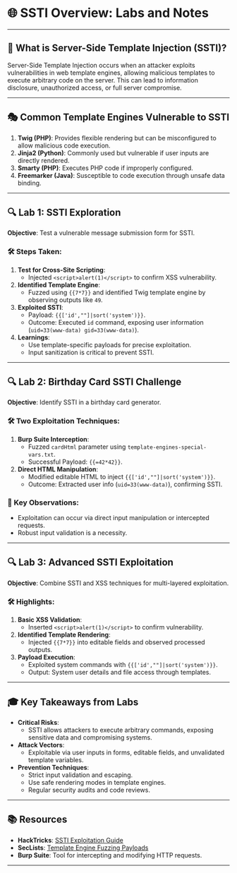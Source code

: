 
# 🌐 SSTI Overview: Labs and Notes

---

## 🧠 What is Server-Side Template Injection (SSTI)?

Server-Side Template Injection occurs when an attacker exploits vulnerabilities in web template engines, allowing malicious templates to execute arbitrary code on the server. This can lead to information disclosure, unauthorized access, or full server compromise.

---

## 🎭 Common Template Engines Vulnerable to SSTI

1. **Twig (PHP)**: Provides flexible rendering but can be misconfigured to allow malicious code execution.
2. **Jinja2 (Python)**: Commonly used but vulnerable if user inputs are directly rendered.
3. **Smarty (PHP)**: Executes PHP code if improperly configured.
4. **Freemarker (Java)**: Susceptible to code execution through unsafe data binding.

---

## 🔍 Lab 1: SSTI Exploration

**Objective**: Test a vulnerable message submission form for SSTI.

### 🛠 Steps Taken:

1. **Test for Cross-Site Scripting**:
    - Injected `<script>alert(1)</script>` to confirm XSS vulnerability.
2. **Identified Template Engine**:
    - Fuzzed using `{{7*7}}` and identified Twig template engine by observing outputs like `49`.
3. **Exploited SSTI**:
    - Payload: `{{['id',""]|sort('system')}}`.
    - Outcome: Executed `id` command, exposing user information (`uid=33(www-data) gid=33(www-data)`).
4. **Learnings**:
    - Use template-specific payloads for precise exploitation.
    - Input sanitization is critical to prevent SSTI.

---

## 🔍 Lab 2: Birthday Card SSTI Challenge

**Objective**: Identify SSTI in a birthday card generator.

### 🛠 Two Exploitation Techniques:

1. **Burp Suite Interception**:
    - Fuzzed `cardHtml` parameter using `template-engines-special-vars.txt`.
    - Successful Payload: `{{=42*42}}`.
2. **Direct HTML Manipulation**:
    - Modified editable HTML to inject `{{['id',""]|sort('system')}}`.
    - Outcome: Extracted user info (`uid=33(www-data)`), confirming SSTI.

### 🎯 Key Observations:

- Exploitation can occur via direct input manipulation or intercepted requests.
- Robust input validation is a necessity.

---

## 🔍 Lab 3: Advanced SSTI Exploitation

**Objective**: Combine SSTI and XSS techniques for multi-layered exploitation.

### 🛠 Highlights:

1. **Basic XSS Validation**:
    - Inserted `<script>alert(1)</script>` to confirm vulnerability.
2. **Identified Template Rendering**:
    - Injected `{{7*7}}` into editable fields and observed processed outputs.
3. **Payload Execution**:
    - Exploited system commands with `{{['id',""]|sort('system')}}`.
    - Output: System user details and file access through templates.

---

## 🎓 Key Takeaways from Labs

- **Critical Risks**:
    - SSTI allows attackers to execute arbitrary commands, exposing sensitive data and compromising systems.
- **Attack Vectors**:
    - Exploitable via user inputs in forms, editable fields, and unvalidated template variables.
- **Prevention Techniques**:
    - Strict input validation and escaping.
    - Use safe rendering modes in template engines.
    - Regular security audits and code reviews.

---

## 📚 Resources

- **HackTricks**: [SSTI Exploitation Guide](https://book.hacktricks.xyz/pentesting-web/ssti-server-side-template-injection)
- **SecLists**: [Template Engine Fuzzing Payloads](https://github.com/danielmiessler/SecLists)
- **Burp Suite**: Tool for intercepting and modifying HTTP requests.

---
